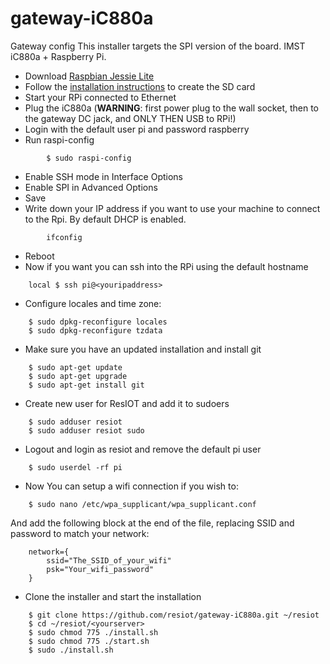 # gateway-iC880a

Gateway config
This installer targets the SPI version of the board. IMST iC880a + Raspberry Pi.

- Download [Raspbian Jessie Lite](https://www.raspberrypi.org/downloads/)
- Follow the [installation instructions](https://www.raspberrypi.org/documentation/installation/installing-images/README.md) to create the SD card
- Start your RPi connected to Ethernet
- Plug the iC880a (**WARNING**: first power plug to the wall socket, then to the gateway DC jack, and ONLY THEN USB to RPi!)
- Login with the default user pi and password raspberry
- Run raspi-config
```
		$ sudo raspi-config
```
- Enable SSH mode in Interface Options
- Enable SPI in Advanced Options
- Save
- Write down your IP address if you want to use your machine to connect to the Rpi. By default DHCP is enabled.
```
		ifconfig
```
- Reboot
- Now if you want you can ssh into the RPi using the default hostname
```
	local $ ssh pi@<youripaddress>
```
- Configure locales and time zone:
```
	$ sudo dpkg-reconfigure locales
	$ sudo dpkg-reconfigure tzdata
```
- Make sure you have an updated installation and install git
```
	$ sudo apt-get update
	$ sudo apt-get upgrade
	$ sudo apt-get install git
```
- Create new user for ResIOT and add it to sudoers
```
	$ sudo adduser resiot
	$ sudo adduser resiot sudo
```
- Logout and login as resiot and remove the default pi user
```
	$ sudo userdel -rf pi
```
- Now You can setup a wifi connection if you wish to:
```
	$ sudo nano /etc/wpa_supplicant/wpa_supplicant.conf
```
And add the following block at the end of the file, replacing SSID and password to match your network:
```
	network={
		ssid="The_SSID_of_your_wifi"
		psk="Your_wifi_password"
	}
```
- Clone the installer and start the installation
```
	$ git clone https://github.com/resiot/gateway-iC880a.git ~/resiot
	$ cd ~/resiot/<yourserver>
	$ sudo chmod 775 ./install.sh
	$ sudo chmod 775 ./start.sh
	$ sudo ./install.sh
```